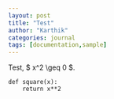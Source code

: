 ```yaml
---
layout: post
title: "Test"
author: "Karthik"
categories: journal
tags: [documentation,sample]
---
```


Test, $ x^2 \geq 0 $. 

```
def square(x): 
    return x**2 
```







